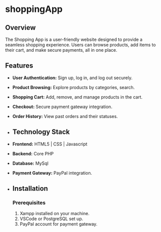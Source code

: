 # shoppingApp

## Overview
The Shopping App is a user-friendly website designed to provide a seamless shopping experience. Users can browse products, add items to their cart, and make secure payments, all in one place.

## Features
- **User Authentication:** Sign up, log in, and log out securely.
- **Product Browsing:** Explore products by categories, search.
- **Shopping Cart:** Add, remove, and manage products in the cart.
- **Checkout:** Secure payment gateway integration.
- **Order History:** View past orders and their statuses.

- ## Technology Stack
- **Frontend:** HTML5 | CSS | Javascript
- **Backend:** Core PHP
- **Database:** MySql
- **Payment Gateway:** PayPal integration.

- ## Installation

  ### Prerequisites
  1. Xampp installed on your machine.
  2. VSCode or PostgreSQL set up.
  3. PayPal account for payment gateway.
